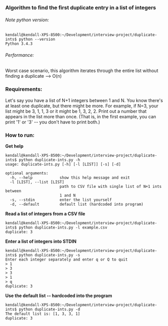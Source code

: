 ### Algorithm to find the first duplicate entry in a list of integers

###### Note python version:
```
kendall@kendall-XPS-8500:~/Development/interview-project/duplicate-ints$ python --version
Python 3.4.3
```
###### Performance:
Worst case scenario, this algorithm iterates through the entire list without finding a duplicate --> O(n)

### Requirements:
Let's say you have a list of N+1 integers between 1 and N. You know there's at least one
duplicate, but there might be more. For example, if N=3, your list might be 3, 1, 1, 3 or it
might be 1, 3, 2, 2. Print out a number that appears in the list more than once. (That is, in
the first example, you can print '1' or '3' -- you don't have to print both.)

### How to run:

**Get help**
```
kendall@kendall-XPS-8500:~/Development/interview-project/duplicate-ints$ python duplicate-ints.py -h
usage: duplicate-ints.py [-h] [-l [LIST]] [-s] [-d]

optional arguments:
  -h, --help            show this help message and exit
  -l [LIST], --list [LIST]
                        path to CSV file with single list of N+1 ints between
                        1 and N
  -s, --stdin           enter the list yourself
  -d, --default         default list (hardcoded into program)
```

**Read a list of integers from a CSV file**
```
kendall@kendall-XPS-8500:~/Development/interview-project/duplicate-ints$ python duplicate-ints.py -l example.csv
duplicate: 3
```

**Enter a list of integers into STDIN**
```
kendall@kendall-XPS-8500:~/Development/interview-project/duplicate-ints$ python duplicate-ints.py -s
Enter each integer separately and enter q or Q to quit
> 1
> 3
> 3
> 1
> q
duplicate: 3
```

**Use the default list -- hardcoded into the program**
```
kendall@kendall-XPS-8500:~/Development/interview-project/duplicate-ints$ python duplicate-ints.py -d
The default list is: [1, 3, 3, 1]
duplicate: 3
```
